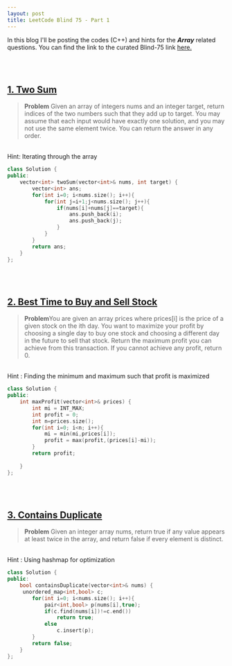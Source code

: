 ```yaml
---
layout: post
title: LeetCode Blind 75 - Part 1
---
```


In this blog I'll be posting the codes (C++) and hints for the <em><b>Array</b></em> related questions. You can find the link to the curated Blind-75 link <a href="https://leetcode.com/discuss/general-discussion/460599/blind-75-leetcode-questions">here.</a>

<br>
<br>
<h2> <a href="https://leetcode.com/problems/two-sum/">1. Two Sum</a></h2>
<blockquote><b>Problem</b> Given an array of integers nums and an integer target, return indices of the two numbers such that they add up to target. You may assume that each input would have exactly one solution, and you may not use the same element twice.
You can return the answer in any order.</blockquote>
<br>
Hint: Iterating through the array

```c++
class Solution {
public:
    vector<int> twoSum(vector<int>& nums, int target) {
        vector<int> ans;
        for(int i=0; i<nums.size(); i++){
            for(int j=i+1;j<nums.size(); j++){
                if(nums[i]+nums[j]==target){
                    ans.push_back(i);
                    ans.push_back(j);
                }
            }
        }
        return ans;
    }
};
```
<br>
<br>
<h2> <a href="">2. Best Time to Buy and Sell Stock</a></h2>
<blockquote><b>Problem</b>You are given an array prices where prices[i] is the price of a given stock on the ith day.
You want to maximize your profit by choosing a single day to buy one stock and choosing a different day in the future to sell that stock. Return the maximum profit you can achieve from this transaction. If you cannot achieve any profit, return 0. </blockquote>
<br>
Hint : Finding the minimum and maximum such that profit is maximized

```c++
class Solution {
public:
    int maxProfit(vector<int>& prices) {
        int mi = INT_MAX;
        int profit = 0;
        int n=prices.size();
        for(int i=0; i<n; i++){
            mi = min(mi,prices[i]);
            profit = max(profit,(prices[i]-mi));
        }
        return profit;
        
    }
};
```
<br>
<br>

<h2> <a href="https://leetcode.com/problems/contains-duplicate/">3. Contains Duplicate</a></h2>
<blockquote><b>Problem</b> Given an integer array nums, return true if any value appears at least twice in the array, and return false if every element is distinct. </blockquote>
<br>
Hint : Using hashmap for optimization

```c++
class Solution {
public:
    bool containsDuplicate(vector<int>& nums) {
     unordered_map<int,bool> c;
        for(int i=0; i<nums.size(); i++){
            pair<int,bool> p(nums[i],true);
            if(c.find(nums[i])!=c.end())
                return true;
            else
                c.insert(p);
        }
        return false;
    }
};
```
<br>
<br>
<!--
<h2> <a href="">2. Best Time to Buy and Sell Stock</a></h2>
<blockquote><b>Problem</b> </blockquote>
<br>
Hint :

```c++
```
<br>
<br>

<h2> <a href="">2. Best Time to Buy and Sell Stock</a></h2>
<blockquote><b>Problem</b> </blockquote>
<br>
Hint :

```c++
```
<br>
<br>

<h2> <a href="">2. Best Time to Buy and Sell Stock</a></h2>
<blockquote><b>Problem</b> </blockquote>
<br>
Hint :

```c++
```
<br>
<br>

<h2> <a href="">2. Best Time to Buy and Sell Stock</a></h2>
<blockquote><b>Problem</b> </blockquote>
<br>
Hint :

```c++
```
<br>
<br>

<h2> <a href="">2. Best Time to Buy and Sell Stock</a></h2>
<blockquote><b>Problem</b> </blockquote>
<br>
Hint :

```c++
```
<br>
<br>

<h2> <a href="">2. Best Time to Buy and Sell Stock</a></h2>
<blockquote><b>Problem</b> </blockquote>
<br>
Hint :

```c++
```
<br>
<br>

<h2> <a href="">2. Best Time to Buy and Sell Stock</a></h2>
<blockquote><b>Problem</b> </blockquote>
<br>
Hint :

```c++
```
<br>
<br>

